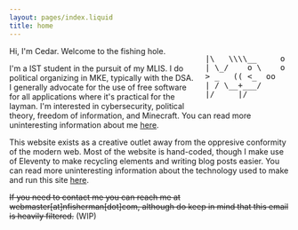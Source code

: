 ```yaml
---
layout: pages/index.liquid
title: home
---
```


<pre style="float:right;margin-left:15px;margin-bottom:10px;">
|\   \\\\__     o
| \_/    o \    o 
> _   (( <_  oo  
| / \__+___/      
|/     |/
</pre>

Hi, I'm Cedar. Welcome to the fishing hole.

I'm a IST student in the pursuit of my MLIS. I do political organizing in MKE, typically with the DSA. I generally advocate for the use of free software for all applications where it's practical for the layman. I'm interested in cybersecurity, political theory, freedom of information, and Minecraft. You can read more uninteresting information about me [here](/about/me).

This website exists as a creative outlet away from the oppresive conformity of the modern web. Most of the website is hand-coded, though I make use of Eleventy to make recycling elements and writing blog posts easier. You can read more uninteresting information about the technology used to make and run this site [here](/about/site).

~~If you need to contact me you can reach me at webmaster[at]nfisherman[dot]com, although do keep in mind that this email is heavily filtered.~~ (WIP)
